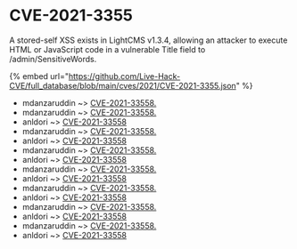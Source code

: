 # CVE-2021-3355

A stored-self XSS exists in LightCMS v1.3.4, allowing an attacker to execute HTML or JavaScript code in a vulnerable Title field to /admin/SensitiveWords.

{% embed url="https://github.com/Live-Hack-CVE/full_database/blob/main/cves/2021/CVE-2021-3355.json" %}


* mdanzaruddin ~> [CVE-2021-33558.](https://www.alice-snow.ru/2021/database/cve-2021-3355/cve-2021-33558.-mdanzaruddin)
* mdanzaruddin ~> [CVE-2021-33558.](https://www.alice-snow.ru/2021/database/cve-2021-3355/cve-2021-33558.-mdanzaruddin)
* anldori ~> [CVE-2021-33558](https://www.alice-snow.ru/2021/database/cve-2021-3355/cve-2021-33558-anldori)
* mdanzaruddin ~> [CVE-2021-33558.](https://www.alice-snow.ru/2021/database/cve-2021-3355/cve-2021-33558.-mdanzaruddin)
* anldori ~> [CVE-2021-33558](https://www.alice-snow.ru/2021/database/cve-2021-3355/cve-2021-33558-anldori)
* mdanzaruddin ~> [CVE-2021-33558.](https://www.alice-snow.ru/2021/database/cve-2021-3355/cve-2021-33558.-mdanzaruddin)
* anldori ~> [CVE-2021-33558](https://www.alice-snow.ru/2021/database/cve-2021-3355/cve-2021-33558-anldori)
* mdanzaruddin ~> [CVE-2021-33558.](https://www.alice-snow.ru/2021/database/cve-2021-3355/cve-2021-33558.-mdanzaruddin)
* anldori ~> [CVE-2021-33558](https://www.alice-snow.ru/2021/database/cve-2021-3355/cve-2021-33558-anldori)
* mdanzaruddin ~> [CVE-2021-33558.](https://www.alice-snow.ru/2021/database/cve-2021-3355/cve-2021-33558.-mdanzaruddin)
* anldori ~> [CVE-2021-33558](https://www.alice-snow.ru/2021/database/cve-2021-3355/cve-2021-33558-anldori)
* mdanzaruddin ~> [CVE-2021-33558.](https://www.alice-snow.ru/2021/database/cve-2021-3355/cve-2021-33558.-mdanzaruddin)
* anldori ~> [CVE-2021-33558](https://www.alice-snow.ru/2021/database/cve-2021-3355/cve-2021-33558-anldori)
* mdanzaruddin ~> [CVE-2021-33558.](https://www.alice-snow.ru/2021/database/cve-2021-3355/cve-2021-33558.-mdanzaruddin)
* anldori ~> [CVE-2021-33558](https://www.alice-snow.ru/2021/database/cve-2021-3355/cve-2021-33558-anldori)